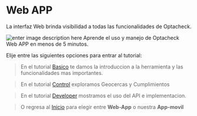 
# Web APP

La interfaz Web brinda visibilidad a todas las funcionalidades de Optacheck. 

![enter image description here](https://hook-docs.s3.amazonaws.com/images/collage1.png)
Aprende el uso y manejo de Optacheck Web APP en menos de 5 minutos. 

Elije entre las siguientes opciones para entrar al tutorial:
> En el tutorial [Basico](/v1/web-app/basico/introduccion.html) te damos la introduccion a la herramienta y las funcionalidades mas importantes. 

> En el tutorial [Control](https://stackedit.io/) exploramos Geocercas y Cumplimientos 

> En el tutorial [Developer](https://stackedit.io/) mostramos el uso del API e implementacion. 

> O regresa al [Inicio](https://docs.optacheck.com/v1/) para elegir entre **Web-App** o nuestra **App-movil**

<!--stackedit_data:
eyJoaXN0b3J5IjpbMTc2NTkxMzMzOCwxMzUwODIzODI3LC0xNT
E4Mzk0MjMwXX0=
-->